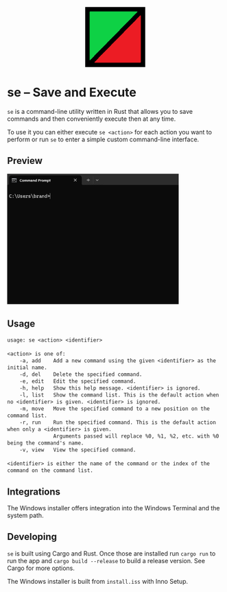 <div align="center">
<img  src="images/icon.png" alt="se" width="140">
</div>

# se – Save and Execute

`se` is a command-line utility written in Rust that allows you to save commands and then conveniently execute then at any time.

To use it you can either execute `se <action>` for each action you want to perform or run `se` to enter a simple custom command-line interface.

## Preview

<img  src="images/preview.gif" alt="se" width="400">

## Usage

```text
usage: se <action> <identifier>

<action> is one of:
    -a, add    Add a new command using the given <identifier> as the initial name.
    -d, del    Delete the specified command.
    -e, edit   Edit the specified command.
    -h, help   Show this help message. <identifier> is ignored.
    -l, list   Show the command list. This is the default action when no <identifier> is given. <identifier> is ignored.
    -m, move   Move the specified command to a new position on the command list.
    -r, run    Run the specified command. This is the default action when only a <identifier> is given.
               Arguments passed will replace %0, %1, %2, etc. with %0 being the command's name.
    -v, view   View the specified command.

<identifier> is either the name of the command or the index of the command on the command list.
```

## Integrations

The Windows installer offers integration into the Windows Terminal and the system path.

## Developing

`se` is built using Cargo and Rust. Once those are installed run `cargo run` to run the app and `cargo build --release` to build a release version. See Cargo for more options.

The Windows installer is built from `install.iss` with Inno Setup.
